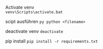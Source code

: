 Activate venv  
`venv\Scripts\activate.bat`

scipt ausführen
`py python <filename>` 

deactivate venv
`deactivate`

pip install 
`pip install -r requirements.txt` 
